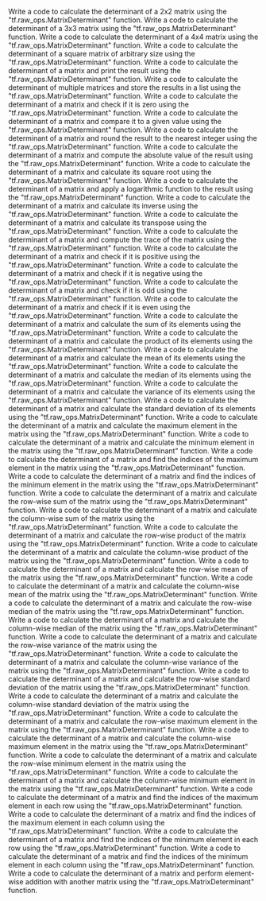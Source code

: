 Write a code to calculate the determinant of a 2x2 matrix using the "tf.raw_ops.MatrixDeterminant" function.
Write a code to calculate the determinant of a 3x3 matrix using the "tf.raw_ops.MatrixDeterminant" function.
Write a code to calculate the determinant of a 4x4 matrix using the "tf.raw_ops.MatrixDeterminant" function.
Write a code to calculate the determinant of a square matrix of arbitrary size using the "tf.raw_ops.MatrixDeterminant" function.
Write a code to calculate the determinant of a matrix and print the result using the "tf.raw_ops.MatrixDeterminant" function.
Write a code to calculate the determinant of multiple matrices and store the results in a list using the "tf.raw_ops.MatrixDeterminant" function.
Write a code to calculate the determinant of a matrix and check if it is zero using the "tf.raw_ops.MatrixDeterminant" function.
Write a code to calculate the determinant of a matrix and compare it to a given value using the "tf.raw_ops.MatrixDeterminant" function.
Write a code to calculate the determinant of a matrix and round the result to the nearest integer using the "tf.raw_ops.MatrixDeterminant" function.
Write a code to calculate the determinant of a matrix and compute the absolute value of the result using the "tf.raw_ops.MatrixDeterminant" function.
Write a code to calculate the determinant of a matrix and calculate its square root using the "tf.raw_ops.MatrixDeterminant" function.
Write a code to calculate the determinant of a matrix and apply a logarithmic function to the result using the "tf.raw_ops.MatrixDeterminant" function.
Write a code to calculate the determinant of a matrix and calculate its inverse using the "tf.raw_ops.MatrixDeterminant" function.
Write a code to calculate the determinant of a matrix and calculate its transpose using the "tf.raw_ops.MatrixDeterminant" function.
Write a code to calculate the determinant of a matrix and compute the trace of the matrix using the "tf.raw_ops.MatrixDeterminant" function.
Write a code to calculate the determinant of a matrix and check if it is positive using the "tf.raw_ops.MatrixDeterminant" function.
Write a code to calculate the determinant of a matrix and check if it is negative using the "tf.raw_ops.MatrixDeterminant" function.
Write a code to calculate the determinant of a matrix and check if it is odd using the "tf.raw_ops.MatrixDeterminant" function.
Write a code to calculate the determinant of a matrix and check if it is even using the "tf.raw_ops.MatrixDeterminant" function.
Write a code to calculate the determinant of a matrix and calculate the sum of its elements using the "tf.raw_ops.MatrixDeterminant" function.
Write a code to calculate the determinant of a matrix and calculate the product of its elements using the "tf.raw_ops.MatrixDeterminant" function.
Write a code to calculate the determinant of a matrix and calculate the mean of its elements using the "tf.raw_ops.MatrixDeterminant" function.
Write a code to calculate the determinant of a matrix and calculate the median of its elements using the "tf.raw_ops.MatrixDeterminant" function.
Write a code to calculate the determinant of a matrix and calculate the variance of its elements using the "tf.raw_ops.MatrixDeterminant" function.
Write a code to calculate the determinant of a matrix and calculate the standard deviation of its elements using the "tf.raw_ops.MatrixDeterminant" function.
Write a code to calculate the determinant of a matrix and calculate the maximum element in the matrix using the "tf.raw_ops.MatrixDeterminant" function.
Write a code to calculate the determinant of a matrix and calculate the minimum element in the matrix using the "tf.raw_ops.MatrixDeterminant" function.
Write a code to calculate the determinant of a matrix and find the indices of the maximum element in the matrix using the "tf.raw_ops.MatrixDeterminant" function.
Write a code to calculate the determinant of a matrix and find the indices of the minimum element in the matrix using the "tf.raw_ops.MatrixDeterminant" function.
Write a code to calculate the determinant of a matrix and calculate the row-wise sum of the matrix using the "tf.raw_ops.MatrixDeterminant" function.
Write a code to calculate the determinant of a matrix and calculate the column-wise sum of the matrix using the "tf.raw_ops.MatrixDeterminant" function.
Write a code to calculate the determinant of a matrix and calculate the row-wise product of the matrix using the "tf.raw_ops.MatrixDeterminant" function.
Write a code to calculate the determinant of a matrix and calculate the column-wise product of the matrix using the "tf.raw_ops.MatrixDeterminant" function.
Write a code to calculate the determinant of a matrix and calculate the row-wise mean of the matrix using the "tf.raw_ops.MatrixDeterminant" function.
Write a code to calculate the determinant of a matrix and calculate the column-wise mean of the matrix using the "tf.raw_ops.MatrixDeterminant" function.
Write a code to calculate the determinant of a matrix and calculate the row-wise median of the matrix using the "tf.raw_ops.MatrixDeterminant" function.
Write a code to calculate the determinant of a matrix and calculate the column-wise median of the matrix using the "tf.raw_ops.MatrixDeterminant" function.
Write a code to calculate the determinant of a matrix and calculate the row-wise variance of the matrix using the "tf.raw_ops.MatrixDeterminant" function.
Write a code to calculate the determinant of a matrix and calculate the column-wise variance of the matrix using the "tf.raw_ops.MatrixDeterminant" function.
Write a code to calculate the determinant of a matrix and calculate the row-wise standard deviation of the matrix using the "tf.raw_ops.MatrixDeterminant" function.
Write a code to calculate the determinant of a matrix and calculate the column-wise standard deviation of the matrix using the "tf.raw_ops.MatrixDeterminant" function.
Write a code to calculate the determinant of a matrix and calculate the row-wise maximum element in the matrix using the "tf.raw_ops.MatrixDeterminant" function.
Write a code to calculate the determinant of a matrix and calculate the column-wise maximum element in the matrix using the "tf.raw_ops.MatrixDeterminant" function.
Write a code to calculate the determinant of a matrix and calculate the row-wise minimum element in the matrix using the "tf.raw_ops.MatrixDeterminant" function.
Write a code to calculate the determinant of a matrix and calculate the column-wise minimum element in the matrix using the "tf.raw_ops.MatrixDeterminant" function.
Write a code to calculate the determinant of a matrix and find the indices of the maximum element in each row using the "tf.raw_ops.MatrixDeterminant" function.
Write a code to calculate the determinant of a matrix and find the indices of the maximum element in each column using the "tf.raw_ops.MatrixDeterminant" function.
Write a code to calculate the determinant of a matrix and find the indices of the minimum element in each row using the "tf.raw_ops.MatrixDeterminant" function.
Write a code to calculate the determinant of a matrix and find the indices of the minimum element in each column using the "tf.raw_ops.MatrixDeterminant" function.
Write a code to calculate the determinant of a matrix and perform element-wise addition with another matrix using the "tf.raw_ops.MatrixDeterminant" function.
